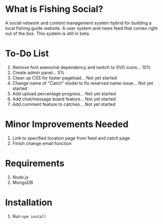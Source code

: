 # What is Fishing Social? #
A social network and content management system hybrid for building a local fishing guide website. A user system and news
feed that comes right out of the box. This system is still in beta.

# To-Do List #
1. Remove font awesome dependency and switch to SVG icons... 10%
2. Create admin panel... 5%
3. Clean up CSS for faster pageload... Not yet started
4. Change name of "Catch" model to fix reserved name issue... Not yet started
5. Add upload percentage progress... Not yet started
6. Add chat/message board feature... Not yet started
7. Add comment feature to catches... Not yet started


# Minor Improvements Needed #
1. Link to specified location page from feed and catch page
2. Finish change email function

# Requirements #
1. Node.js
2. MongoDB

# Installation #
1. Run `npm install`
